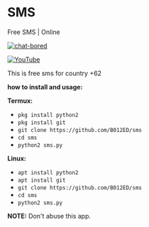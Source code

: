 # SMS
Free SMS | Online

[![chat-bored](https://img.shields.io/badge/endpoint?url=https://b012ed.github.io/chat-B012ED.json&style=?style=for-the-badge&logo=steam)](https://b012ed.github.io/chat.html)

[![YouTube](https://img.shields.io/badge/endpoint?url=https://b012ed.github.io/B012ED.json&style=?style=for-the-badge&logo=youtube)](https://youtu.be/vVlLwvxHI0c) 

This is free sms for country +62 

**how to install and usage:**

**Termux:**
* `pkg install python2`
* `pkg install git`
* `git clone https://github.com/B012ED/sms`
* `cd sms`
* `python2 sms.py`

**Linux:**
* `apt install python2`
* `apt install git`
* `git clone https://github.com/B012ED/sms`
* `cd sms`
* `python2 sms.py`

**NOTE:** Don't abuse this app.

